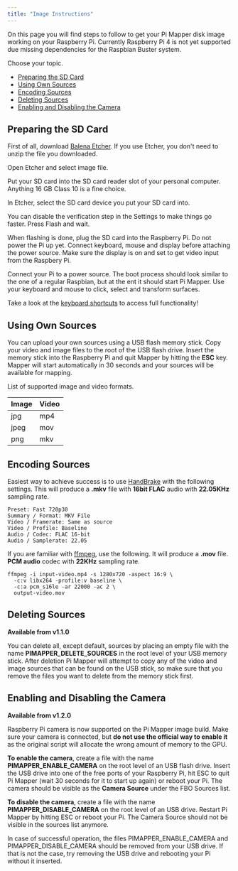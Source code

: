 ```yaml
---
title: "Image Instructions"
---
```


On this page you will find steps to follow to get your Pi Mapper disk image working on your Raspberry Pi. Currently Raspberry Pi 4 is not yet supported due missing dependencies for the Raspbian Buster system.

Choose your topic.

- [Preparing the SD Card](#preparing-the-sd-card)
- [Using Own Sources](#using-own-sources)
- [Encoding Sources](#encoding-sources)
- [Deleting Sources](#deleting-sources)
- [Enabling and Disabling the Camera](#enabling-and-disabling-the-camera)

## Preparing the SD Card

First of all, download [Balena Etcher](https://www.balena.io/etcher/). If you use Etcher, you don't need to unzip the file you downloaded.

Open Etcher and select image file. 

Put your SD card into the SD card reader slot of your personal computer. Anything 16 GB Class 10 is a fine choice.

In Etcher, select the SD card device you put your SD card into.

You can disable the verification step in the Settings to make things go faster. Press Flash and wait.

When flashing is done, plug the SD card into the Raspberry Pi. Do not power the Pi up yet. Connect keyboard, mouse and display before attaching the power source. Make sure the display is on and set to get video input from the Raspbery Pi.

Connect your Pi to a power source. The boot process should look similar to the one of a regular Raspbian, but at the ent it should start Pi Mapper. Use your keyboard and mouse to click, select and transform surfaces.

Take a look at the [keyboard shortcuts](https://github.com/kr15h/ofxPiMapper#other-shortcuts) to access full functionality! 

## Using Own Sources

You can upload your own sources using a USB flash memory stick. Copy your video and image files to the root of the USB flash drive. Insert the memory stick into the Raspberry Pi and quit Mapper by hitting the **ESC** key. Mapper will start automatically in 30 seconds and your sources will be available for mapping. 

List of supported image and video formats.

| Image | Video |
| ---   | ---   |
| jpg   | mp4   |
| jpeg  | mov   |
| png   | mkv   |

## Encoding Sources

Easiest way to achieve success is to use [HandBrake](https://handbrake.fr) with the following settings. This will produce a **.mkv** file with **16bit FLAC** audio with **22.05KHz** sampling rate.

```
Preset: Fast 720p30
Summary / Format: MKV File
Video / Framerate: Same as source
Video / Profile: Baseline
Audio / Codec: FLAC 16-bit
Audio / Samplerate: 22.05
```

If you are familiar with [ffmpeg](https://ffmpeg.org/), use the following. It will produce a **.mov** file. **PCM audio** codec with **22KHz** sampling rate.

```
ffmpeg -i input-video.mp4 -s 1280x720 -aspect 16:9 \
  -c:v libx264 -profile:v baseline \
  -c:a pcm_s16le -ar 22000 -ac 2 \
  output-video.mov
```

## Deleting Sources

**Available from v1.1.0**

You can delete all, except default, sources by placing an empty file with the name **PIMAPPER_DELETE_SOURCES** in the root level of your USB memory stick. After deletion Pi Mapper will attempt to copy any of the video and image sources that can be found on the USB stick, so make sure that you remove the files you want to delete from the memory stick first.

## Enabling and Disabling the Camera

**Available from v1.2.0**

Raspberry Pi camera is now supported on the Pi Mapper image build. Make sure your camera is connected, but **do not use the official way to enable it** as the original script will allocate the wrong amount of memory to the GPU. 

**To enable the camera**, create a file with the name **PIMAPPER_ENABLE_CAMERA** on the root level of an USB flash drive. Insert the USB drive into one of the free ports of your Raspberry Pi, hit ESC to quit Pi Mapper (wait 30 seconds for it to start up again) or reboot your Pi. The camera should be visible as the **Camera Source** under the FBO Sources list.

**To disable the camera**, create a file with the name **PIMAPPER_DISABLE_CAMERA** on the root level of an USB drive. Restart Pi Mapper by hitting ESC or reboot your Pi. The Camera Source should not be visible in the sources list anymore.

In case of successful operation, the files PIMAPPER_ENABLE_CAMERA and PIMAPPER_DISABLE_CAMERA should be removed from your USB drive. If that is not the case, try removing the USB drive and rebooting your Pi without it inserted.
